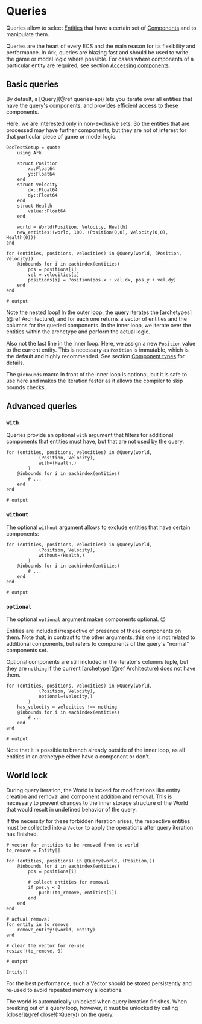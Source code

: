 # Queries

Queries allow to select [Entities](@ref) that have a certain set of [Components](@ref) and to manipulate them.

Queries are the heart of every ECS and the main reason for its flexibility and performance.
In Ark, queries are blazing fast and should be used to write the game or model logic where possible.
For cases where components of a particular entity are required, see section [Accessing components](@ref).

## Basic queries

By default, a [Query](@ref queries-api) lets you iterate over all entities that have the query's components,
and provides efficient access to these components.

Here, we are interested only in non-exclusive sets.
So the entities that are processed may have further components, but they are not of interest
for that particular piece of game or model logic.

```@meta
DocTestSetup = quote
    using Ark

    struct Position
        x::Float64
        y::Float64
    end
    struct Velocity
        dx::Float64
        dy::Float64
    end
    struct Health
        value::Float64
    end

    world = World(Position, Velocity, Health)
    new_entities!(world, 100, (Position(0,0), Velocity(0,0), Health(0)))
end
```

```jldoctest; output = false
for (entities, positions, velocities) in @Query(world, (Position, Velocity))
    @inbounds for i in eachindex(entities)
        pos = positions[i]
        vel = velocities[i]
        positions[i] = Position(pos.x + vel.dx, pos.y + vel.dy)
    end
end

# output

```

Note the nested loop!
In the outer loop, the query iterates the [archetypes](@ref Architecture),
and for each one returns a vector of entities and the columns for the queried components.
In the inner loop, we iterate over the entities within the archetype and perform the actual logic.

Also not the last line in the inner loop. Here, we assign a new `Position` value to the current entity.
This is necessary as `Position` is immutable, which is the default and highly recommended.
See section [Component types](@ref) for details.

The `@inbounds` macro in front of the inner loop is optional, but it is safe to use here
and makes the iteration faster as it allows the compiler to skip bounds checks.

## Advanced queries

### `with`

Queries provide an optional `with` argument that filters for additional components
that entities must have, but that are not used by the query.

```jldoctest; output = false
for (entities, positions, velocities) in @Query(world,
            (Position, Velocity),
            with=(Health,)
        )
    @inbounds for i in eachindex(entities)
        # ...
    end
end

# output

```

### `without`

The optional `without` argument allows to exclude entities that have certain components:

```jldoctest; output = false
for (entities, positions, velocities) in @Query(world,
            (Position, Velocity),
            without=(Health,)
        )
    @inbounds for i in eachindex(entities)
        # ...
    end
end

# output

```

### `optional`

The optional `optional` argument makes components optional. 😉

Entities are included irrespective of presence of these components on them.
Note that, in contrast to the other arguments, this one is not related to additional components,
but refers to components of the query's "normal" components set.

Optional components are still included in the iterator's columns tuple,
but they are `nothing` if the current [archetype](@ref Architecture) does not have them.

```jldoctest; output = false
for (entities, positions, velocities) in @Query(world,
            (Position, Velocity),
            optional=(Velocity,)
        )
    has_velocity = velocities !== nothing
    @inbounds for i in eachindex(entities)
        # ...
    end
end

# output

```

Note that it is possible to branch already outside of the inner loop,
as all entities in an archetype either have a component or don't.

## World lock

During query iteration, the World is locked for modifications like
entity creation and removal and component addition and removal.
This is necessary to prevent changes to the inner storage structure of the World
that would result in undefined behavior of the query.

If the necessity for these forbidden iteration arises,
the respective entities must be collected into a `Vector` to apply the
operations after query iteration has finished.

```jldoctest; output = false
# vector for entities to be removed from te world
to_remove = Entity[]

for (entities, positions) in @Query(world, (Position,))
    @inbounds for i in eachindex(entities)
        pos = positions[i]

        # collect entities for removal
        if pos.y < 0
            push!(to_remove, entities[i])
        end
    end
end

# actual removal
for entity in to_remove
    remove_entity!(world, entity)
end

# clear the vector for re-use
resize!(to_remove, 0)

# output

Entity[]
```

For the best performance, such a Vector should be stored persistently and re-used
to avoid repeated memory allocations.

The world is automatically unlocked when query iteration finishes.
When breaking out of a query loop, however, it must be unlocked by calling
[close!](@ref close!(::Query)) on the query.
